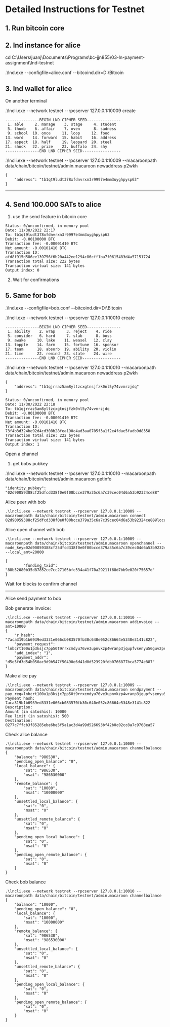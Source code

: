 # Detailed Instructions for Testnet

## 1. Run bitcoin core

## 2. lnd instance for alice

cd C:\Users\juanj\Documents\Programs\bc-jjn855\03-ln-payment-assignment\lnd-testnet

.\lnd.exe --configfile=alice.conf --bitcoind.dir=D:\Bitcoin


## 3. lnd wallet for alice

On another terminal

.\lncli.exe --network testnet --rpcserver 127.0.0.1:10009 create

```
---------------BEGIN LND CIPHER SEED---------------
 1. able     2. manage    3. stage     4. student
 5. thumb    6. affair    7. oven      8. sadness
 9. school  10. once     11. loop     12. food
13. word    14. forward  15. habit    16. address
17. aspect  18. half     19. leopard  20. steel
21. shock   22. prize    23. buffalo  24. shy
---------------END LND CIPHER SEED-----------------
```

.\lncli.exe --network testnet --rpcserver 127.0.0.1:10009 --macaroonpath data/chain/bitcoin/testnet/admin.macaroon newaddress p2wkh

```
{
    "address": "tb1qt9ludt378xfdnvrxn3r9997e4mm3uyghpysp63"
}
```

---
## 4. Send 100.000 SATs to alice 

1. use the send feature in bitcoin core

```
Status: 0/unconfirmed, in memory pool
Date: 11/30/2022 22:17
To: tb1qt9ludt378xfdnvrxn3r9997e4mm3uyghpysp63
Debit: -0.00100000 BTC
Transaction fee: -0.00001410 BTC
Net amount: -0.00101410 BTC
Transaction ID: afd8f915d586ee139756f6b20a442ee1294c86cff1ba7f0615483d4a57151724
Transaction total size: 222 bytes
Transaction virtual size: 141 bytes
Output index: 0
```

2. Wait for confirmations


## 5. Same for bob

.\lnd.exe --configfile=bob.conf --bitcoind.dir=D:\Bitcoin

.\lncli.exe --network testnet --rpcserver 127.0.0.1:10010 create

```
---------------BEGIN LND CIPHER SEED---------------
 1. ability    2. wrap     3. reject    4. ride
 5. consider   6. hard     7. slab      8. boss
 9. awake     10. lake    11. weasel   12. clay
13. topple    14. farm    15. fortune  16. sponsor
17. team      18. absorb  19. ability  20. violin
21. time      22. remind  23. state    24. wire
---------------END LND CIPHER SEED-----------------
```

.\lncli.exe --network testnet --rpcserver 127.0.0.1:10010 --macaroonpath data/chain/bitcoin/testnet/admin.macaroon newaddress p2wkh

```
{
    "address": "tb1qjrraz5am8yltzcxgtnsjfzk0nl5y74vvmrzjdq"
}
```

```
Status: 0/unconfirmed, in memory pool
Date: 11/30/2022 22:18
To: tb1qjrraz5am8yltzcxgtnsjfzk0nl5y74vvmrzjdq
Debit: -0.00100000 BTC
Transaction fee: -0.00001410 BTC
Net amount: -0.00101410 BTC
Transaction ID: 73f4b3d324be92d4cd308b28fea190c4ad3aa0705f3a1f2e4fdae5fadb9d8358
Transaction total size: 222 bytes
Transaction virtual size: 141 bytes
Output index: 1
```

Open a channel

1. get bobs pubkey

.\lncli.exe --network testnet --rpcserver 127.0.0.1:10010 --macaroonpath data/chain/bitcoin/testnet/admin.macaroon getinfo

```
"identity_pubkey": "02d90059388cf25dfcd338f0e0f00bcce379a35c6a7c39cec04d6a53b92324ce88"
```

Alice peer with bob
```
.\lncli.exe --network testnet --rpcserver 127.0.0.1:10009 --macaroonpath data/chain/bitcoin/testnet/admin.macaroon connect 02d90059388cf25dfcd338f0e0f00bcce379a35c6a7c39cec04d6a53b92324ce88@localhost:9737
```

Alice open channel with bob
```
.\lncli.exe --network testnet --rpcserver 127.0.0.1:10009 --macaroonpath data/chain/bitcoin/testnet/admin.macaroon openchannel --node_key=02d90059388cf25dfcd338f0e0f00bcce379a35c6a7c39cec04d6a53b92324ce88 --local_amt=20000
```

```
{
        "funding_txid": "88b52080b35d87852ce7cc27105bfc534a41f70a29211f68d7bb9e020f75657d"
}
```

Wait for blocks to confirm channel

---
Alice send payment to bob

Bob generate invoice:
```
.\lncli.exe --network testnet --rpcserver 127.0.0.1:10010 --macaroonpath data/chain/bitcoin/testnet/admin.macaroon addinvoice --amt=10000
{
    "r_hash": "7aca319b1b6939ed3331e066cb083570fb30c640e052c86664e5348e3141c822",
    "payment_request": "lnbcrt100u1p3ksjc7pp50t9rrxcmdyu76ve3upnvkzp4wranp3jqupfvsenyu56guv2peq3qdqqcqzpgxqyz5vqsp56hjl6025kpg2e8vm23l4qjgwd4qap4frjg8akpmxsaau54m5azrs9qyyssqk993zf2rthmu80fqpj5lrq6v0w8r9p5gfuqfnrr4u2tvxjum2c49v6q6ffj5jvfey4vcq5xmneeyp8ftm94y5058xefgz57x7rzvmygp3en4yc",
    "add_index": "1",
    "payment_addr": "d5e5fd3d54b050ac9d9b547f50490e6d41d0d523920fdb0766877bca5774e887"
}
```

Make alice pay
```
.\lncli.exe --network testnet --rpcserver 127.0.0.1:10009 --macaroonpath data/chain/bitcoin/testnet/admin.macaroon sendpayment --pay_req=lnbcrt100u1p3ksjc7pp50t9rrxcmdyu76ve3upnvkzp4wranp3jqupfvsenyu56guv2peq3qdqqcqzpgxqyz5vqsp56hjl6025kpg2e8vm23l4qjgwd4qap4frjg8akpmxsaau54m5azrs9qyyssqk993zf2rthmu80fqpj5lrq6v0w8r9p5gfuqfnrr4u2tvxjum2c49v6q6ffj5jvfey4vcq5xmneeyp8ftm94y5058xefgz57x7rzvmygp3en4yc
Payment hash: 7aca319b1b6939ed3331e066cb083570fb30c640e052c86664e5348e3141c822
Description:
Amount (in satoshis): 10000
Fee limit (in satoshis): 500
Destination: 0277c7ffcb3f85285ebe6be5f5a1ac3d4a99d526693bf42b0c02cc8a7c9768ea57
```

Check alice balance
```
.\lncli.exe --network testnet --rpcserver 127.0.0.1:10009 --macaroonpath data/chain/bitcoin/testnet/admin.macaroon channelbalance
{
    "balance": "986530",
    "pending_open_balance": "0",
    "local_balance": {
        "sat": "986530",
        "msat": "986530000"
    },
    "remote_balance": {
        "sat": "10000",
        "msat": "10000000"
    },
    "unsettled_local_balance": {
        "sat": "0",
        "msat": "0"
    },
    "unsettled_remote_balance": {
        "sat": "0",
        "msat": "0"
    },
    "pending_open_local_balance": {
        "sat": "0",
        "msat": "0"
    },
    "pending_open_remote_balance": {
        "sat": "0",
        "msat": "0"
    }
}
```

Check bob balance
```
.\lncli.exe --network testnet --rpcserver 127.0.0.1:10010 --macaroonpath data/chain/bitcoin/testnet/admin.macaroon channelbalance
{
    "balance": "10000",
    "pending_open_balance": "0",
    "local_balance": {
        "sat": "10000",
        "msat": "10000000"
    },
    "remote_balance": {
        "sat": "986530",
        "msat": "986530000"
    },
    "unsettled_local_balance": {
        "sat": "0",
        "msat": "0"
    },
    "unsettled_remote_balance": {
        "sat": "0",
        "msat": "0"
    },
    "pending_open_local_balance": {
        "sat": "0",
        "msat": "0"
    },
    "pending_open_remote_balance": {
        "sat": "0",
        "msat": "0"
    }
}
```
